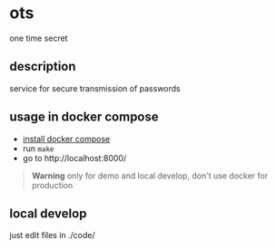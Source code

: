 # ots
one time secret

## description
service for secure transmission of passwords

## usage in docker compose
* [install docker compose](https://docs.docker.com/compose/install)
* run ```make```
* go to http://localhost:8000/

> __Warning__
only for demo and local develop, don't use docker for production

## local develop
just edit files in ./code/
